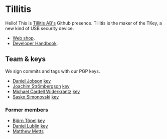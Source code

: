 # Tillitis

Hello! This is [Tillitis AB's](https://tillitis.se/) Github presence.
Tillitis is the maker of the TKey, a new kind of USB security device.

- [Web shop](https://shop.tillitis.se/).
- [Developer Handbook](https://dev.tillitis.se).

## Team & keys

We sign commits and tags with our PGP keys.

- [Daniel Jobson](https://github.com/dehanj) [key](keys/dehanj.asc)
- [Joachim Strömbergson](https://github.com/secworks) [key](keys/secworks.asc)
- [Michael Cardell Widerkrantz](https://github.com/mchack-work)
  [key](keys/mchack-work.asc)
- [Sasko Simonovski](https://github.com/SallSim) [key](keys/SallSim.asc)

### Former members

- [Björn Töpel](https://github.com/bjoto) [key](keys/bjoto.asc)
- [Daniel Lublin](https://github.com/quite) [key](keys/quite.asc)
- [Matthew Metts](https://github.com/cibomahto)
